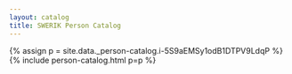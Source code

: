 ```yaml
---
layout: catalog
title: SWERIK Person Catalog
---
```

{% assign p = site.data._person-catalog.i-5S9aEMSy1odB1DTPV9LdqP %}
{% include person-catalog.html p=p %}

